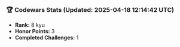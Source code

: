 ### 🏆 Codewars Stats (Updated: 2025-04-18 12:14:42 UTC)

- **Rank:** 8 kyu
- **Honor Points:** 3
- **Completed Challenges:** 1
